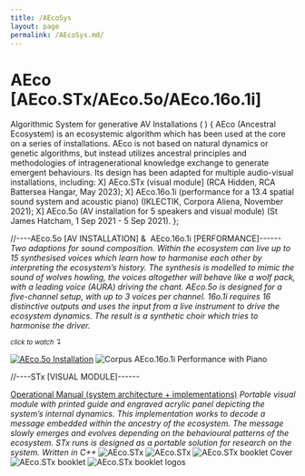 ```yaml
---
title: /AEcoSys
layout: page
permalink: /AEcoSys.md/
---
```


# AEco [AEco.STx/AEco.5o/AEco.16o.1i]

Algorithmic System for generative AV Installations ( ) {
AEco (Ancestral Ecosystem) is an ecosystemic algorithm which has been used at the core on a series of installations. AEco is not based on natural dynamics or genetic algorithms, but instead utilizes ancestral principles and methodologies of intragenerational knowledge exchange to generate emergent behaviours. Its design has been adapted for multiple audio-visual installations, including: 
 X] AEco.STx (visual module] (RCA Hidden, RCA Battersea Hangar, May 2023); 
 X] AEco.16o.1i (performance for a 13.4 spatial sound system and acoustic piano) (IKLECTIK, Corpora Aliena, November 2021); 
 X] AEco.5o (AV installation for 5 speakers and visual module) (St James Hatcham, 1 Sep 2021 - 5 Sep 2021). 
};

//----AEco.5o [AV INSTALLATION] &  AEco.16o.1i [PERFORMANCE]------
*Two adaptions for sound composition. Within the ecosystem can live up to 15 synthesised voices which learn how 
to harmonise each other by interpreting the ecosystem’s history. The synthesis is modelled to mimic the sound of wolves howling, the voices altogether will behave like a wolf pack, with a leading voice (AURA) driving the chant. AEco.5o is designed for a five-channel setup, with up to 3 voices per channel. 16o.1i requires 16 distinctive outputs and uses the input from a live instrument to drive the ecosystem dynamics. The result is a synthetic choir which tries to 
harmonise the driver.*

   <sub>*click to watch ↴*</sub>
    
[<img alt="AEco.5o Installation" class="centered-image" src="/pb.github.io/images/AecoInstall.jpg" />](https://youtu.be/uh-__MsMn8U?si=DxQZkWa-PKUjUdS7)
<img alt="Corpus AEco.16o.1i Performance with Piano" class="centered-image" src="/pb.github.io/images/AecoPerf.jpg" />


//----STx [VISUAL MODULE]------

[Operational Manual (system architecture + implementations)](https://issuu.com/aecostx/docs/aecoguidedocu)
*Portable visual module with printed guide and engraved acrylic panel depicting the system’s internal dynamics.
This implementation works to decode a message embedded within the ancestry of the ecosystem. The message slowly emerges and evolves depending on the behavioural patterns of the ecosystem. STx runs is designed as a portable solution for research on the system. Written in C++*
<img alt="AEco.STx" class="centered-image" src="/pb.github.io/images/AecoSys.jpg" />
<img alt="AEco.STx" class="centered-image" src="/pb.github.io/images/AecoStx.jpg" />
<img alt="AEco.STx booklet Cover" class="centered-image" src="/pb.github.io/images/AecoCover.jpg" />
<img alt="AEco.STx booklet" class="centered-image" src="/pb.github.io/images/AecoGraph.jpg" />
<img alt="AEco.STx booklet logos" class="centered-image" src="/pb.github.io/images/AecoLogos.jpg" />
